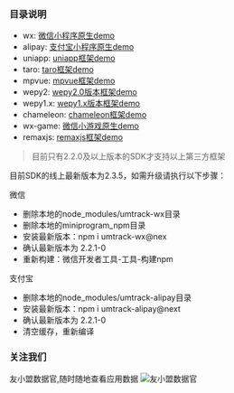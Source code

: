 ### 目录说明
* wx: [微信小程序原生demo](./wx)
* alipay: [支付宝小程序原生demo](./alipay)
* uniapp: [uniapp框架demo](./uniapp)
* taro: [taro框架demo](./taro)
* mpvue: [mpvue框架demo](./mpvue)
* wepy2: [wepy2.0版本框架demo](./wepy2)
* wepy1.x: [wepy1.x版本框架demo](./wepy-one)
* chameleon: [chameleon框架demo](./chameleon)
* wx-game: [微信小游戏原生demo](./wx-game)
* remaxjs: [remaxjs框架demo](./remaxjs)

> 目前只有2.2.0及以上版本的SDK才支持以上第三方框架

目前SDK的线上最新版本为2.3.5，如需升级请执行以下步骤：  

微信
* 删除本地的node_modules/umtrack-wx目录
* 删除本地的miniprogram_npm目录
* 安装最新版本：npm i umtrack-wx@nex
* 确认最新版本为 2.2.1-0
* 重新构建：微信开发者工具-工具-构建npm

支付宝
* 删除本地的node_modules/umtrack-alipay目录
* 安装最新版本：npm i umtrack-alipay@next
* 确认最新版本为 2.2.1-0
* 清空缓存，重新编译

### 关注我们
友小盟数据官,随时随地查看应用数据
![友小盟数据官](https://gw.alicdn.com/tfs/TB1BtJebMgP7K4jSZFqXXamhVXa-430-430.png)